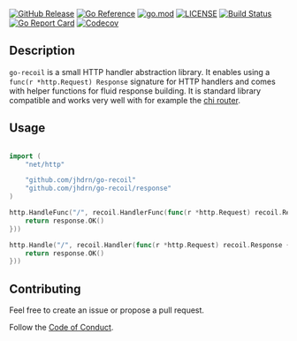 [![GitHub Release](https://img.shields.io/github/v/release/jhdrn/go-recoil)](https://github.com/jhdrn/go-recoil/releases)
[![Go Reference](https://pkg.go.dev/badge/github.com/jhdrn/go-recoil.svg)](https://pkg.go.dev/github.com/jhdrn/go-recoil)
[![go.mod](https://img.shields.io/github/go-mod/go-version/jhdrn/go-recoil)](go.mod)
[![LICENSE](https://img.shields.io/github/license/jhdrn/go-recoil)](LICENSE)
[![Build Status](https://img.shields.io/github/actions/workflow/status/jhdrn/go-recoil/build.yml?branch=main)](https://github.com/jhdrn/go-recoil/actions?query=workflow%3Abuild+branch%3Amain)
[![Go Report Card](https://goreportcard.com/badge/github.com/jhdrn/go-recoil)](https://goreportcard.com/report/github.com/jhdrn/go-recoil)
[![Codecov](https://codecov.io/gh/jhdrn/go-recoil/branch/main/graph/badge.svg)](https://codecov.io/gh/jhdrn/go-recoil)

## Description
`go-recoil` is a small HTTP handler abstraction library. It enables using a `func(r *http.Request) Response` signature for HTTP handlers and comes with helper functions for fluid response building. It is standard library compatible and works very well with for example the [chi router](https://github.com/go-chi/chi).



## Usage


``` go

import (
    "net/http"

    "github.com/jhdrn/go-recoil"
    "github.com/jhdrn/go-recoil/response"
)

http.HandleFunc("/", recoil.HandlerFunc(func(r *http.Request) recoil.Response {
    return response.OK()
}))

http.Handle("/", recoil.Handler(func(r *http.Request) recoil.Response {
    return response.OK()
}))


```



## Contributing

Feel free to create an issue or propose a pull request.

Follow the [Code of Conduct](CODE_OF_CONDUCT.md).